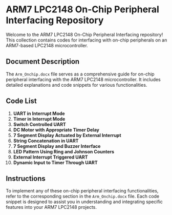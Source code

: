 # ARM7 LPC2148 On-Chip Peripheral Interfacing Repository

Welcome to the ARM7 LPC2148 On-Chip Peripheral Interfacing repository! This collection contains codes for interfacing with on-chip peripherals on an ARM7-based LPC2148 microcontroller. 
## Document Description

The `Arm_Onchip.docx` file serves as a comprehensive guide for on-chip peripheral interfacing with the ARM7 LPC2148 microcontroller. It includes detailed explanations and code snippets for various functionalities.

## Code List

1. **UART in Interrupt Mode**
2. **Timer in Interrupt Mode**
3. **Switch Controlled UART**
4. **DC Motor with Appropriate Timer Delay**
5. **7 Segment Display Actuated by External Interrupt**
6. **String Concatenation in UART**
7. **7 Segment Display and Buzzer Interface**
8. **LED Pattern Using Ring and Johnson Counters**
9. **External Interrupt Triggered UART**
10. **Dynamic Input to Timer Through UART**

## Instructions

To implement any of these on-chip peripheral interfacing functionalities, refer to the corresponding section in the `Arm_Onchip.docx` file. Each code snippet is designed to assist you in understanding and integrating specific features into your ARM7 LPC2148 projects.
